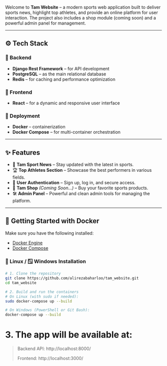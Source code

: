 
Welcome to **Tam Website** – a modern sports web application built to deliver sports news, highlight top athletes, and provide an online platform for user interaction. The project also includes a shop module (coming soon) and a powerful admin panel for management.

---

## ⚙️ Tech Stack

### 🔧 Backend
- **Django Rest Framework** – for API development
- **PostgreSQL** – as the main relational database
- **Redis** – for caching and performance optimization

### 🎨 Frontend
- **React** – for a dynamic and responsive user interface

### 🚢 Deployment
- **Docker** – containerization
- **Docker Compose** – for multi-container orchestration

---

## ✨ Features

- 📰 **Tam Sport News** – Stay updated with the latest in sports.
- 🏆 **Top Athletes Section** – Showcase the best performers in various fields.
- 🔐 **User Authentication** – Sign up, log in, and secure access.
- 🛒 **Tam Shop** *(Coming Soon...)* – Buy your favorite sports products.
- 🛠️ **Admin Panel** – Powerful and clean admin tools for managing the platform.

---

## 🚀 Getting Started with Docker

Make sure you have the following installed:

- [Docker Engine](https://docs.docker.com/get-docker/)
- [Docker Compose](https://docs.docker.com/compose/)

### 🐧 Linux / 🪟 Windows Installation

```bash
# 1. Clone the repository
git clone https://github.com/alirezabaharloo/tam_website.git
cd tam_website

# 2. Build and run the containers
# On Linux (with sudo if needed):
sudo docker-compose up --build

# On Windows (PowerShell or Git Bash):
docker-compose up --build
```
# 3. The app will be available at:
> Backend API: http://localhost:8000/
> 
> Frontend: http://localhost:3000/

